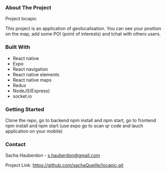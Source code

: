<h3>About The Project</h3>

Project locapic

This project is an application of geolocalisation. You can see your position on the map, add some POI (point of interests) and tchat with others users.

<h3>Built With</h3>

<ul>
<li>React native</li>
<li>Expo</li>
<li>React navigation</li> 
<li>React native elements</li> 
<li>React native maps</li> 
<li>Redux</li>
<li>NodeJS(Express)</li>
<li>socket.io</li> 
</ul>

<h3>Getting Started</h3>

Clone the repo, go to backend npm install and npm start, go to frontend npm install and npm start (use expo go to scan qr code and lauch application on your mobile)

<h3>Contact</h3>

Sacha Hauberdon - s.hauberdon@gmail.com

Project Link: https://github.com/sachaQueille/locapic.git

